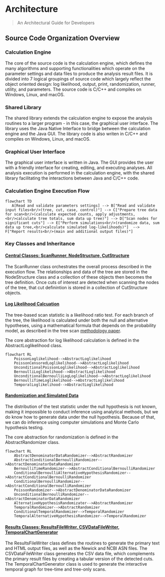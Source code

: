 Architecture
==== 
> An Architectural Guide for Developers

 Source Code Organization Overview
-------
### Calculation Engine
The core of the source code is the calculation engine, which defines the many algorithms and supporting functionalities which operate on the parameter settings and data files to produce the analysis result files. It is divided into 7 logical groupings of source code which largely reflect the object oriented design: log likelihood, output, print, randomization, runner, utility, and parameters. The source code is C/C++ and compiles on Windows, Linux, and macOS.

### Shared Library
The shared library extends the calculation engine to expose the analysis routines to a larger program - in this case, the graphical user interface. The library uses the Java Native Interface to bridge between the calculation engine and the Java GUI. The library code is also writen in C/C++ and compiles on Windows, Linux, and macOS.

### Graphical User Interface
The graphical user interface is written in Java. The GUI provides the user with a friendly interface for creating, editing, and executing analyses. All analysis execution is performed in the calculation engine, with the shared library facilitating the interactions between Java and C/C++ code.

### Calculation Engine Execution Flow
```mermaid
flowchart TD
   A[Read and validate parameters settings] --> B["Read and validate input files<br/>(tree, cut, case, control)"] --> C["Prepare tree data for scan<br/>(calculate expected counts, apply adjustments,<br/>calculate tree totals, sum data up tree)"] --> D["Scan nodes for significant cuts"] --> E["Perform simulations<br/>(randomize data, sum data up tree,<br/>calculate simulated log-likelihoods)"]  --> F["Report results<br/>(main and additional output files)"] 
```

### Key Classes and Inheritance
#### [Central Classes: ScanRunner, NodeStructure, CutStructure](calculation/runner/ScanRunner.h)
The ScanRunner class orchestrates the overall process described in the execution flow. The relationships and data of the tree are stored in the NodeStructure class and a collection of these objects then becomes the tree definition.
Once cuts of interest are detected when scanning the nodes of the tree, that cut definintion is stored in a collection of CutStructure objects.

#### [Log Likelihood Calcuation](calculation/loglikelihood/)
The tree-based scan statistic is a likelihood ratio test. For each branch of the tree, the likelihood is calculated under both the null and alternative hypotheses, using a mathematical formula that depends on the probability model, as described in the tree scan  <a href="https://pubmed.ncbi.nlm.nih.gov/12926717/" target="_blank">methodology paper</a>.

The core abstraction for log likelihood calculation is defined in the AbstractLoglikelihood class.
```mermaid
flowchart RL
    PoissonLoglikelihood-->AbstractLoglikelihood
    PoissonCensoredLoglikelihood-->AbstractLoglikelihood
    UnconditionalPoissonLoglikelihood-->AbstractLoglikelihood
    BernoulliLoglikelihood-->AbstractLoglikelihood
    UnconditionalBernoulliLogLoglikelihood-->AbstractLoglikelihood
    BernoulliTimeLoglikelihood-->AbstractLoglikelihood
    TemporalLoglikelihood-->AbstractLoglikelihood
```
#### [Randomization and Simulated Data](calculation/randomization)
The distribution of the test statistic under the null hypothesis is not known, making it impossible to conduct inference using analytical methods, but we do know how to generate data under the null hypothesis. Because of that, we can do inference using computer simulations and Monte Carlo hypothesis testing.

The core abstraction for randomization is defined in the AbstractRandomizer class.
```mermaid
flowchart RL
    AbstractDenominatorDataRandomizer-->AbstractRandomizer
    AbstractConditionalBernoulliRandomizer-->AbstractDenominatorDataRandomizer
    BernoulliTimeRandomizer-->AbstractConditionalBernoulliRandomizer
    ConditionalBernoulliAlternativeHypothesisRandomizer-->AbstractConditionalBernoulliRandomizer
    ConditionalBernoulliRandomizer-->AbstractConditionalBernoulliRandomizer
    PoissonRandomizer-->AbstractDenominatorDataRandomizer
    UnconditionalBernoulliRandomizer-->AbstractDenominatorDataRandomizer
    AlternativeHypothesisRandomizater-->AbstractRandomizer
    TemporalRandomizer-->AbstractRandomizer
    ConditionalTemporalRandomizer-->TemporalRandomizer
    TemporalAlternativeHypothesisRandomizer-->TemporalRandomizer
```

#### [Results Classes: ResultsFileWriter, CSVDataFileWriter, TemporalChartGenerator](calculation/output)
The ResultsFileWriter class defines the routines to generate the primary text and HTML output files, as well as the Newick and NCBI ASN files. The CSVDataFileWriter class generates the CSV data file, which complements the primary result files by creating a tabular version of the detected cuts. The TemporalChartGenerator class is used to generate the interactive temporal graph for tree-time and tree-only scans.
